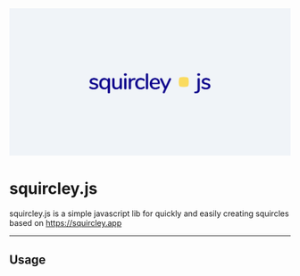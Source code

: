 <img src="./og-image.png">

# squircley.js

squircley.js is a simple javascript lib for quickly and easily creating squircles based on
https://squircley.app

---

## Usage
